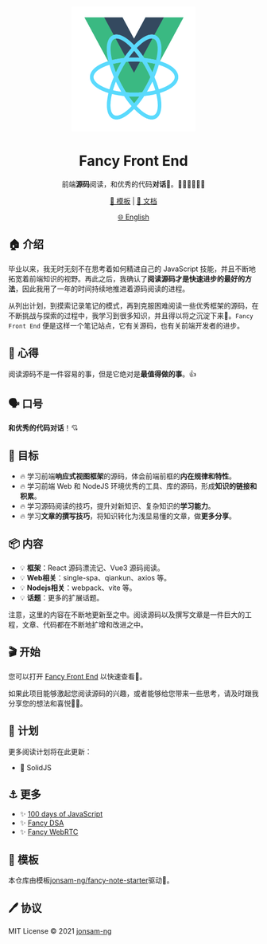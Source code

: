 <br>
<p align="center">
<a href="https://source.jonsam.site" target="_blank">
<img src="./logo.png" alt="100js" height="250" width="250"/>
</a>
<h1 align="center">Fancy Front End</h1>
</p>

<p align="center">
前端<b>源码</b>阅读，和优秀的代码<b>对话</b>💬。🧑‍💻👩‍💻👨‍💻
</p>

<p align="center">
  <a href="https://github.com/jonsam-ng/fancy-note-starter" target="_blank">🍁 模板</a> | <a href="https://source.jonsam.site" target="_blank">📖 文档</a>
</p>

<p align="center">
  <a href="./README.md" target="_blank">🌐 English</a>
</p>

## 🏠 介绍

毕业以来，我无时无刻不在思考着如何精进自己的 JavaScript 技能，并且不断地拓宽着前端知识的视野。再此之后，我确认了**阅读源码才是快速进步的最好的方法**，因此我用了一年的时间持续地推进着源码阅读的进程。

从列出计划，到摸索记录笔记的模式，再到克服困难阅读一些优秀框架的源码，在不断挑战与探索的过程中，我学习到很多知识，并且得以将之沉淀下来💯。`Fancy Front End` 便是这样一个笔记站点，它有关源码，也有关前端开发者的进步。

## 🧋 心得

阅读源码不是一件容易的事，但是它绝对是**最值得做的事**。👍

## 🗣️ 口号

**和优秀的代码对话**！💘

## 🎯 目标

- 🔥 学习前端**响应式视图框架**的源码，体会前端前框的**内在规律和特性**。
- 🔥 学习前端 Web 和 NodeJS 环境优秀的工具、库的源码，形成**知识的链接和积累**。
- 🔥 学习源码阅读的技巧，提升对新知识、复杂知识的**学习能力**。
- 🔥 学习**文章的撰写技巧**，将知识转化为浅显易懂的文章，做**更多分享**。

## 📦 内容

- 💡 **框架**：React 源码漂流记、Vue3 源码阅读。
- 💡 **Web相关**：single-spa、qiankun、axios 等。
- 💡 **Nodejs相关**：webpack、vite 等。
- 💡 **话题**：更多的扩展话题。

注意，这里的内容在不断地更新至之中。阅读源码以及撰写文章是一件巨大的工程，文章、代码都在不断地扩增和改进之中。

## 🎬 开始

您可以打开 [Fancy Front End](https://source.jonsam.site/) 以快速查看👀。

如果此项目能够激起您阅读源码的兴趣，或者能够给您带来一些思考，请及时跟我分享您的想法和喜悦🙋‍♀️。

## 📅 计划

更多阅读计划将在此更新：

- 🚀 SolidJS

## ⚓ 更多

- ✨ [100 days of JavaScript](https://100js.jonsam.site/)
- ✨ [Fancy DSA](https://dsa.jonsam.site/)
- ✨ [Fancy WebRTC](https://webrtc.jonsam.site/)

## 🍁 模板

本仓库由模板[jonsam-ng/fancy-note-starter](https://github.com/jonsam-ng/fancy-note-starter)驱动💪。

## 🖊️ 协议

MIT License © 2021 [jonsam-ng](https://github.com/jonsam-ng)